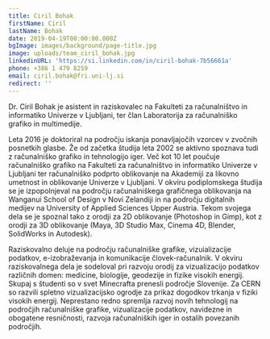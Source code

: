 ```yaml
---
title: Ciril Bohak
firstName: Ciril
lastName: Bohak
date: 2019-04-19T00:00:00.000Z
bgImage: images/background/page-title.jpg
image: uploads/team_ciril_bohak.jpg
linkedinURL: 'https://si.linkedin.com/in/ciril-bohak-7b56661a'
phone: +386 1 479 8259
email: ciril.bohak@fri.uni-lj.si
redirect: ''
---
```

Dr. Ciril Bohak je asistent in raziskovalec na Fakulteti za računalništvo in informatiko Univerze v Ljubljani, ter član Laboratorija za računalniško grafiko in multimedije.

Leta 2016 je doktoriral na področju iskanja ponavljajočih vzorcev v zvočnih posnetkih glasbe. Že od začetka študija leta 2002 se aktivno spoznava tudi z računalniško grafiko in tehnologijo iger. Več kot 10 let poučuje računalniško grafiko na Fakulteti za računalništvo in informatiko Univerze v Ljubljani ter računalniško podprto oblikovanje na Akademiji za likovno umetnost in oblikovanje Univerze v Ljubljani. V okviru podiplomskega študija se je izpopolnjeval na področju računalniškega grafičnega oblikovanja na Wanganui School of Design v Novi Zelandiji in na področju digitalnih medijev na University of Applied Sciences Upper Austria. Tekom svojega dela se je spoznal tako z orodji za 2D oblikovanje (Photoshop in Gimp), kot z orodji za 3D oblikovanje (Maya, 3D Studio Max, Cinema 4D, Blender, SolidWorks in Autodesk).

Raziskovalno deluje na področju računalniške grafike, vizuializacije podatkov, e-izobraževanja in komunikacije človek-računalnik. V okviru raziskovalnega dela je sodeloval pri razvoju orodij za vizualizacijo podatkov različnih domen: medicine, biologije, geodezije in fizike visokih energij. Skupaj s študenti so v svet Minecrafta prenesli področje Slovenije. Za CERN so razvili spletno vizualizacijsko ogrodje za prikaz dogodkov trkanja v fiziki visokih energij. Neprestano redno spremlja razvoj novih tehnologij na področjih računalniške grafike, vizualizacije podatkov, navidezne in obogatene resničnosti, razvoja računalniških iger in ostalih povezanih področjih.
